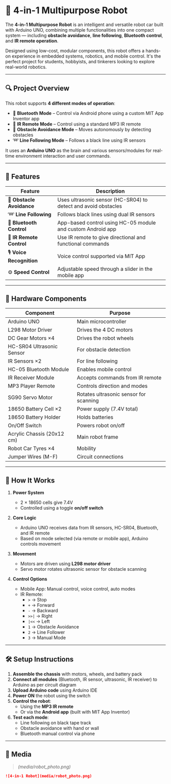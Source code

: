 # 🤖 4-in-1 Multipurpose Robot

The **4-in-1 Multipurpose Robot** is an intelligent and versatile robot car built with Arduino UNO, combining multiple functionalities into one compact system — including **obstacle avoidance**, **line following**, **Bluetooth control**, and **IR remote operation**.

Designed using low-cost, modular components, this robot offers a hands-on experience in embedded systems, robotics, and mobile control. It's the perfect project for students, hobbyists, and tinkerers looking to explore real-world robotics.

---

## 🔍 Project Overview

This robot supports **4 different modes of operation**:
- 🚗 **Bluetooth Mode** – Control via Android phone using a custom MIT App Inventor app
- 📡 **IR Remote Mode** – Control using a standard MP3 IR remote
- 🔁 **Obstacle Avoidance Mode** – Moves autonomously by detecting obstacles
- ➿ **Line Following Mode** – Follows a black line using IR sensors

It uses an **Arduino UNO** as the brain and various sensors/modules for real-time environment interaction and user commands.

---

## 🚀 Features

| Feature | Description |
|--------|-------------|
| 🔄 **Obstacle Avoidance** | Uses ultrasonic sensor (HC-SR04) to detect and avoid obstacles |
| ➿ **Line Following** | Follows black lines using dual IR sensors |
| 📱 **Bluetooth Control** | App-based control using HC-05 module and custom Android app |
| 📡 **IR Remote Control** | Use IR remote to give directional and functional commands |
| 🎙️ **Voice Recognition** | Voice control supported via MIT App |
| ⚙️ **Speed Control** | Adjustable speed through a slider in the mobile app |

---

## 🧰 Hardware Components

| Component | Purpose |
|----------|---------|
| Arduino UNO | Main microcontroller |
| L298 Motor Driver | Drives the 4 DC motors |
| DC Gear Motors ×4 | Drives the robot wheels |
| HC-SR04 Ultrasonic Sensor | For obstacle detection |
| IR Sensors ×2 | For line following |
| HC-05 Bluetooth Module | Enables mobile control |
| IR Receiver Module | Accepts commands from IR remote |
| MP3 Player Remote | Controls direction and modes |
| SG90 Servo Motor | Rotates ultrasonic sensor for scanning |
| 18650 Battery Cell ×2 | Power supply (7.4V total) |
| 18650 Battery Holder | Holds batteries |
| On/Off Switch | Powers robot on/off |
| Acrylic Chassis (20x12 cm) | Main robot frame |
| Robot Car Tyres ×4 | Mobility |
| Jumper Wires (M-F) | Circuit connections |

---

## 🔧 How It Works

1. **Power System**  
   - 2 × 18650 cells give 7.4V  
   - Controlled using a toggle **on/off switch**

2. **Core Logic**  
   - Arduino UNO receives data from IR sensors, HC-SR04, Bluetooth, and IR remote  
   - Based on mode selected (via remote or mobile app), Arduino controls movement

3. **Movement**  
   - Motors are driven using **L298 motor driver**  
   - Servo motor rotates ultrasonic sensor for obstacle scanning

4. **Control Options**  
   - Mobile App: Manual control, voice control, auto modes  
   - IR Remote: 
     - `>` → Stop  
     - `+` → Forward  
     - `-` → Backward  
     - `>>|` → Right  
     - `|<<` → Left  
     - `1` → Obstacle Avoidance  
     - `2` → Line Follower  
     - `3` → Manual Mode

---

## 🛠️ Setup Instructions

1. **Assemble the chassis** with motors, wheels, and battery pack
2. **Connect all modules** (Bluetooth, IR sensor, ultrasonic, IR receiver) to Arduino as per circuit diagram
3. **Upload Arduino code** using Arduino IDE
4. **Power ON** the robot using the switch
5. **Control the robot**:
   - Using the **MP3 IR remote**
   - Or via the **Android app** (built with MIT App Inventor)
6. **Test each mode**:
   - Line following on black tape track
   - Obstacle avoidance with hand or wall
   - Bluetooth manual control via phone

---

## 📸 Media

> *(media/robot_photo.png)*

```markdown
![4-in-1 Robot](media/robot_photo.png)
